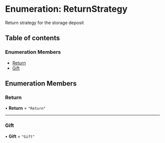 # Enumeration: ReturnStrategy

Return strategy for the storage deposit

## Table of contents

### Enumeration Members

- [Return](ReturnStrategy.md#return)
- [Gift](ReturnStrategy.md#gift)

## Enumeration Members

### Return

• **Return** = ``"Return"``

___

### Gift

• **Gift** = ``"Gift"``
